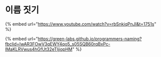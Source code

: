 # 이름 짓기

{% embed url="https://www.youtube.com/watch?v=rbSnkiqPnJI&t=1751s" %}

{% embed url="https://green-labs.github.io/programmers-naming?fbclid=IwAR3FOwV3qEWY4qo5_s05SQB60rqBxPc-lMaKLRVwus4hGfUt32eTljiopHM" %}

